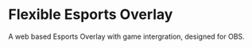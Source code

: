 <h1> Flexible Esports Overlay </h1>
A web based Esports Overlay with game intergration, designed for OBS.